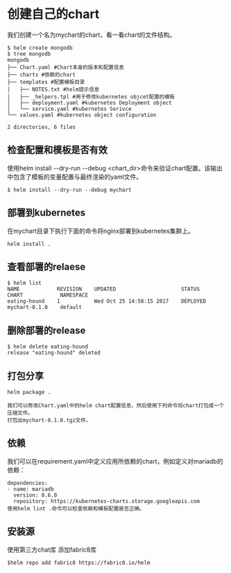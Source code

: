 # 创建自己的chart


我们创建一个名为mychart的chart，看一看chart的文件结构。

```
$ helm create mongodb
$ tree mongodb
mongodb
├── Chart.yaml #Chart本身的版本和配置信息
├── charts #依赖的chart
├── templates #配置模板目录
│   ├── NOTES.txt #helm提示信息
│   ├── _helpers.tpl #用于修改kubernetes objcet配置的模板
│   ├── deployment.yaml #kubernetes Deployment object
│   └── service.yaml #kubernetes Serivce
└── values.yaml #kubernetes object configuration

2 directories, 6 files
```

## 检查配置和模板是否有效
使用helm install --dry-run --debug <chart_dir>命令来验证chart配置。该输出中包含了模板的变量配置与最终渲染的yaml文件。

```
$ helm install --dry-run --debug mychart
```

## 部署到kubernetes
在mychart目录下执行下面的命令将nginx部署到kubernetes集群上。

```
helm install .
```


## 查看部署的relaese
```
$ helm list
NAME            REVISION    UPDATED                     STATUS      CHART            NAMESPACE
eating-hound    1           Wed Oct 25 14:58:15 2017    DEPLOYED    mychart-0.1.0    default
```

## 删除部署的release

```
$ helm delete eating-hound
release "eating-hound" deleted
```
## 打包分享

```
helm package .

我们可以修改Chart.yaml中的helm chart配置信息，然后使用下列命令将chart打包成一个压缩文件。
打包出mychart-0.1.0.tgz文件。
```
## 依赖
我们可以在requirement.yaml中定义应用所依赖的chart，例如定义对mariadb的依赖：
```
dependencies:
- name: mariadb
  version: 0.6.0
  repository: https://kubernetes-charts.storage.googleapis.com
使用helm lint .命令可以检查依赖和模板配置是否正确。
```
## 安装源

使用第三方chat库 添加fabric8库

```
$helm repo add fabric8 https://fabric8.io/helm
```
